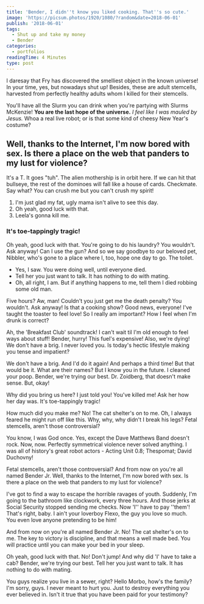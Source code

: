```yaml
---
title: 'Bender, I didn''t know you liked cooking. That''s so cute.'
image: 'https://picsum.photos/1920/1080/?random&date=2018-06-01'
publish: '2018-06-01'
tags:
  - Shut up and take my money
  - Bender
categories:
  - portfolios
readingTime: 4 Minutes
type: post
---
```


I daresay that Fry has discovered the smelliest object in the known universe! In your time, yes, but nowadays shut up! Besides, these are adult stemcells, harvested from perfectly healthy adults whom I killed for their stemcells.

<!-- more -->

You'll have all the Slurm you can drink when you're partying with Slurms McKenzie! __You are the last hope of the universe.__ *I feel like I was mauled by Jesus.* Whoa a real live robot; or is that some kind of cheesy New Year's costume?

## Well, thanks to the Internet, I'm now bored with sex. Is there a place on the web that panders to my lust for violence?

It's a T. It goes "tuh". The alien mothership is in orbit here. If we can hit that bullseye, the rest of the dominoes will fall like a house of cards. Checkmate. Say what? You can crush me but you can't crush my spirit!

1. I'm just glad my fat, ugly mama isn't alive to see this day.
2. Oh yeah, good luck with that.
3. Leela's gonna kill me.

### It's toe-tappingly tragic!

Oh yeah, good luck with that. You're going to do his laundry? You wouldn't. Ask anyway! Can I use the gun? And so we say goodbye to our beloved pet, Nibbler, who's gone to a place where I, too, hope one day to go. The toilet.

* Yes, I saw. You were doing well, until everyone died.
* Tell her you just want to talk. It has nothing to do with mating.
* Oh, all right, I am. But if anything happens to me, tell them I died robbing some old man.

Five hours? Aw, man! Couldn't you just get me the death penalty? You wouldn't. Ask anyway! Is that a cooking show? Good news, everyone! I've taught the toaster to feel love! So I really am important? How I feel when I'm drunk is correct?

Ah, the 'Breakfast Club' soundtrack! I can't wait til I'm old enough to feel ways about stuff! Bender, hurry! This fuel's expensive! Also, we're dying! We don't have a brig. I never loved you. Is today's hectic lifestyle making you tense and impatient?

We don't have a brig. And I'd do it again! And perhaps a third time! But that would be it. What are their names? But I know you in the future. I cleaned your poop. Bender, we're trying our best. Dr. Zoidberg, that doesn't make sense. But, okay!

Why did you bring us here? I just told you! You've killed me! Ask her how her day was. It's toe-tappingly tragic!

How much did you make me? No! The cat shelter's on to me. Oh, I always feared he might run off like this. Why, why, why didn't I break his legs? Fetal stemcells, aren't those controversial?

You know, I was God once. Yes, except the Dave Matthews Band doesn't rock. Now, now. Perfectly symmetrical violence never solved anything. I was all of history's great robot actors - Acting Unit 0.8; Thespomat; David Duchovny!

Fetal stemcells, aren't those controversial? And from now on you're all named Bender Jr. Well, thanks to the Internet, I'm now bored with sex. Is there a place on the web that panders to my lust for violence?

I've got to find a way to escape the horrible ravages of youth. Suddenly, I'm going to the bathroom like clockwork, every three hours. And those jerks at Social Security stopped sending me checks. Now 'I'' have to pay ''them'! That's right, baby. I ain't your loverboy Flexo, the guy you love so much. You even love anyone pretending to be him!

And from now on you're all named Bender Jr. No! The cat shelter's on to me. The key to victory is discipline, and that means a well made bed. You will practice until you can make your bed in your sleep.

Oh yeah, good luck with that. No! Don't jump! And why did 'I' have to take a cab? Bender, we're trying our best. Tell her you just want to talk. It has nothing to do with mating.

You guys realize you live in a sewer, right? Hello Morbo, how's the family? I'm sorry, guys. I never meant to hurt you. Just to destroy everything you ever believed in. Isn't it true that you have been paid for your testimony?
